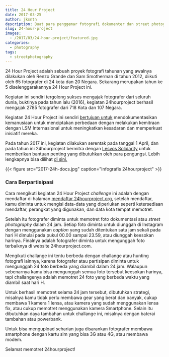 ```yaml
---
title: 24 Hour Project
date: 2017-03-25
author: jksntn
description: Buat para penggemar fotografi dokumenter dan street photography, maka 24 Hour Project ini bisa menjadi motivasi yang bagus bagi kita untuk membuat sebuah proyek street photography dan juga event ini bisa menjadi ajang pertemuan dengan para fotografer street lainnya, yang biasanya hanya bertemu di Instagram. 
slug: 24-hour-project
images: 
  - /2017/03/24-hour-project/featured.jpg
categories:
  - photography
tags:
  - streetphotography
---
```

24 Hour Project adalah sebuah proyek fotografi tahunan yang awalnya dilakukan oleh Renzo Grande dan Sam Smotherman di tahun 2012, diikuti oleh 65 fotografer di 24 kota dan 20 Negara. Sekarang merupakan tahun ke 5 diselenggarakannya 24 Hour Project ini. 
  
Kegiatan ini sendiri tergolong sukses mengajak fotografer dari seluruh dunia, buktinya pada tahun lalu (2016), kegiatan 24hourproject berhasil mengajak 2785 fotografer dari 718 Kota dan 107 Negara.  

<!--more-->
  
Kegiatan 24 Hour Project ini sendiri [bertujuan untuk](http://www.24hourproject.org/causes) mendokumentasikan kemanusiaan untuk menciptakan perbedaan dengan melakukan kemitraan dengan LSM Internasional untuk meningkatkan kesadaran dan memperkuat inisiatif mereka.  
  
Pada tahun 2017 ini, kegiatan dilakukan serentak pada tanggal 1 April, dan pada tahun ini 24hourproject bermitra dengan [Lesvos Solidarity](http://www.lesvossolidarity.org/index.php/en/) untuk memberikan bantuan penting yang dibutuhkan oleh para pengungsi. Lebih lengkapnya bisa dilihat [di sini.](http://www.24hourproject.org/causes)  

{{< figure src="2017-24h-docs.jpg" caption="Infografis 24hourproject" >}}

### Cara Berpartisipasi

Cara mengikuti kegiatan 24 Hour Project _challenge_ ini adalah dengan mendaftar di halaman [mendaftar 24hourproject.org](http://www.24hourproject.org/user/register), setelah mendaftar, kamu diminta untuk mengisi data-data yang diperlukan seperti ketersediaan mendaftar, perangkat yang digunakan, dan data kota tempat memotret.  
  
Setelah itu fotografer diminta untuk memotret foto dokumentasi atau _street photography_ dalam 24 jam. Setiap foto diminta untuk diunggah di Instagram dengan menggunakan _caption_ yang sudah ditentukan satu jam sekali pada hari H dimulai pada pukul 00.00 sampai 23.59, atau diunggah keesokan harinya. Finalnya adalah fotografer diminta untuk mengunggah foto terbaiknya di website 24hourproject.com.  
  
Mengikuti challange ini tentu berbeda dengan challange atau hunting fotografi lainnya, karena fotografer atau partisipan diminta untuk mengunggah 24 foto berbeda yang diambil dalam 24 jam. Walaupun sebenarnya kamu bisa mengunggah semua foto tersebut keesokan harinya, tapi challangenya adalah memotret 24 foto yang berbeda waktu yang diambil saat hari H.  
  
Untuk berhasil memotret selama 24 jam tersebut, dibutuhkan strategi, misalnya kamu tidak perlu membawa gear yang berat dan banyak, cukup membawa 1 kamera 1 lensa, atau kamera yang sudah menggunakan lensa fix, atau cukup memotret menggunakan kamera Smartphone. Selain itu dibutuhkan daya tambahan untuk challange ini, misalnya dengan baterai tambahan atau powerbank.  
  
Untuk bisa mengupload seharian juga disarankan fotografer membawa smartphone dengan kartu sim yang bisa 3G atau 4G, atau membawa modem.  
  
Selamat memotret 24hourproject!

